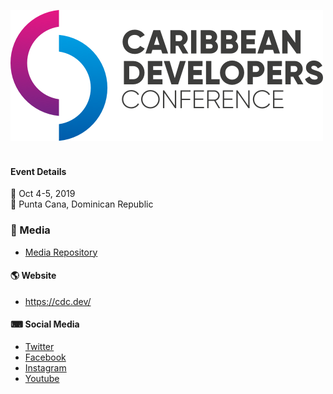 ![](https://raw.githubusercontent.com/CDCDev/CDC2019/master/logos/CDC_logo_light_bg.png)
&nbsp;

#### Event Details
📅 Oct 4-5, 2019</br>
📍 Punta Cana, Dominican Republic

### 📸 Media 
- [Media Repository](https://github.com/CDCDev/CDC2019-Media)

#### 🌎 Website
- https://cdc.dev/

#### ⌨ Social Media
- [Twitter](https://twitter.com/caribbeandevcon)
- [Facebook](https://www.facebook.com/caribbeandevcon/)
- [Instagram](https://www.instagram.com/caribbeandevcon/)
- [Youtube](https://www.youtube.com/channel/UCFPQzJ-wFfotW5jOCUk0wvg)
